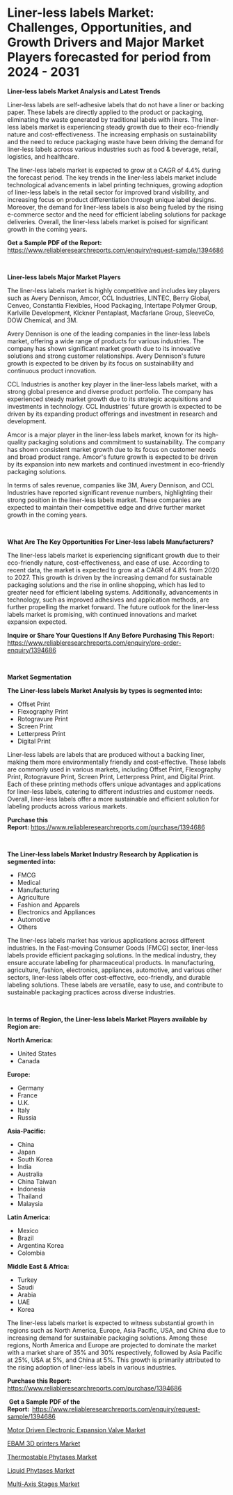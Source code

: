 <p><h1>Liner-less labels Market: Challenges, Opportunities, and Growth Drivers and Major Market Players forecasted for period from 2024 - 2031</h1></p><p><strong>Liner-less labels Market Analysis and Latest Trends</strong></p>
<p><p>Liner-less labels are self-adhesive labels that do not have a liner or backing paper. These labels are directly applied to the product or packaging, eliminating the waste generated by traditional labels with liners. The liner-less labels market is experiencing steady growth due to their eco-friendly nature and cost-effectiveness. The increasing emphasis on sustainability and the need to reduce packaging waste have been driving the demand for liner-less labels across various industries such as food & beverage, retail, logistics, and healthcare.</p><p>The liner-less labels market is expected to grow at a CAGR of 4.4% during the forecast period. The key trends in the liner-less labels market include technological advancements in label printing techniques, growing adoption of liner-less labels in the retail sector for improved brand visibility, and increasing focus on product differentiation through unique label designs. Moreover, the demand for liner-less labels is also being fueled by the rising e-commerce sector and the need for efficient labeling solutions for package deliveries. Overall, the liner-less labels market is poised for significant growth in the coming years.</p></p>
<p><strong>Get a Sample PDF of the Report:&nbsp;</strong> <a href="https://www.reliableresearchreports.com/enquiry/request-sample/1394686">https://www.reliableresearchreports.com/enquiry/request-sample/1394686</a></p>
<p>&nbsp;</p>
<p><strong>Liner-less labels Major Market Players</strong></p>
<p><p>The liner-less labels market is highly competitive and includes key players such as Avery Dennison, Amcor, CCL Industries, LINTEC, Berry Global, Cenveo, Constantia Flexibles, Hood Packaging, Intertape Polymer Group, Karlville Development, Klckner Pentaplast, Macfarlane Group, SleeveCo, DOW Chemical, and 3M.</p><p>Avery Dennison is one of the leading companies in the liner-less labels market, offering a wide range of products for various industries. The company has shown significant market growth due to its innovative solutions and strong customer relationships. Avery Dennison's future growth is expected to be driven by its focus on sustainability and continuous product innovation.</p><p>CCL Industries is another key player in the liner-less labels market, with a strong global presence and diverse product portfolio. The company has experienced steady market growth due to its strategic acquisitions and investments in technology. CCL Industries' future growth is expected to be driven by its expanding product offerings and investment in research and development.</p><p>Amcor is a major player in the liner-less labels market, known for its high-quality packaging solutions and commitment to sustainability. The company has shown consistent market growth due to its focus on customer needs and broad product range. Amcor's future growth is expected to be driven by its expansion into new markets and continued investment in eco-friendly packaging solutions.</p><p>In terms of sales revenue, companies like 3M, Avery Dennison, and CCL Industries have reported significant revenue numbers, highlighting their strong position in the liner-less labels market. These companies are expected to maintain their competitive edge and drive further market growth in the coming years.</p></p>
<p>&nbsp;</p>
<p><strong>What Are The Key Opportunities For Liner-less labels Manufacturers?</strong></p>
<p><p>The liner-less labels market is experiencing significant growth due to their eco-friendly nature, cost-effectiveness, and ease of use. According to recent data, the market is expected to grow at a CAGR of 4.8% from 2020 to 2027. This growth is driven by the increasing demand for sustainable packaging solutions and the rise in online shopping, which has led to greater need for efficient labeling systems. Additionally, advancements in technology, such as improved adhesives and application methods, are further propelling the market forward. The future outlook for the liner-less labels market is promising, with continued innovations and market expansion expected.</p></p>
<p><strong>Inquire or Share Your Questions If Any Before Purchasing This Report:</strong> <a href="https://www.reliableresearchreports.com/enquiry/pre-order-enquiry/1394686">https://www.reliableresearchreports.com/enquiry/pre-order-enquiry/1394686</a></p>
<p>&nbsp;</p>
<p><strong>Market Segmentation</strong></p>
<p><strong>The Liner-less labels Market Analysis by types is segmented into:</strong></p>
<p><ul><li>Offset Print</li><li>Flexography Print</li><li>Rotogravure Print</li><li>Screen Print</li><li>Letterpress Print</li><li>Digital Print</li></ul></p>
<p><p>Liner-less labels are labels that are produced without a backing liner, making them more environmentally friendly and cost-effective. These labels are commonly used in various markets, including Offset Print, Flexography Print, Rotogravure Print, Screen Print, Letterpress Print, and Digital Print. Each of these printing methods offers unique advantages and applications for liner-less labels, catering to different industries and customer needs. Overall, liner-less labels offer a more sustainable and efficient solution for labeling products across various markets.</p></p>
<p><strong>Purchase this Report:&nbsp;</strong><a href="https://www.reliableresearchreports.com/purchase/1394686">https://www.reliableresearchreports.com/purchase/1394686</a></p>
<p>&nbsp;</p>
<p><strong>The Liner-less labels Market Industry Research by Application is segmented into:</strong></p>
<p><ul><li>FMCG</li><li>Medical</li><li>Manufacturing</li><li>Agriculture</li><li>Fashion and Apparels</li><li>Electronics and Appliances</li><li>Automotive</li><li>Others</li></ul></p>
<p><p>The liner-less labels market has various applications across different industries. In the Fast-moving Consumer Goods (FMCG) sector, liner-less labels provide efficient packaging solutions. In the medical industry, they ensure accurate labeling for pharmaceutical products. In manufacturing, agriculture, fashion, electronics, appliances, automotive, and various other sectors, liner-less labels offer cost-effective, eco-friendly, and durable labeling solutions. These labels are versatile, easy to use, and contribute to sustainable packaging practices across diverse industries.</p></p>
<p>&nbsp;</p>
<p><strong>In terms of Region, the Liner-less labels Market Players available by Region are:</strong></p>
<p>
    <p> <strong> North America: </strong>
        <ul>
            <li>United States</li>
            <li>Canada</li>
        </ul>
        </p> 
    <p> <strong> Europe: </strong>
        <ul>
            <li>Germany</li>
            <li>France</li>
            <li>U.K.</li>
            <li>Italy</li>
            <li>Russia</li>
        </ul>
        </p> 
    <p> <strong> Asia-Pacific: </strong>
        <ul>
            <li>China</li>
            <li>Japan</li>
            <li>South Korea</li>
            <li>India</li>
            <li>Australia</li>
            <li>China Taiwan</li>
            <li>Indonesia</li>
            <li>Thailand</li>
            <li>Malaysia</li>
        </ul>
        </p> 
    <p> <strong> Latin America: </strong>
        <ul>
            <li>Mexico</li>
            <li>Brazil</li>
            <li>Argentina Korea</li>
            <li>Colombia</li>
        </ul>
        </p> 
    <p> <strong> Middle East & Africa: </strong>
        <ul>
            <li>Turkey</li>
            <li>Saudi</li>
            <li>Arabia</li>
            <li>UAE</li>
            <li>Korea</li>
        </ul>
    </p>
    </p>
<p><p>The liner-less labels market is expected to witness substantial growth in regions such as North America, Europe, Asia Pacific, USA, and China due to increasing demand for sustainable packaging solutions. Among these regions, North America and Europe are projected to dominate the market with a market share of 35% and 30% respectively, followed by Asia Pacific at 25%, USA at 5%, and China at 5%. This growth is primarily attributed to the rising adoption of liner-less labels in various industries.</p></p>
<p><strong>Purchase this Report: </strong><a href="https://www.reliableresearchreports.com/purchase/1394686">https://www.reliableresearchreports.com/purchase/1394686</a></p>
<p>&nbsp;<strong>Get a Sample PDF of the Report:&nbsp;&nbsp;</strong><a href="https://www.reliableresearchreports.com/enquiry/request-sample/1394686">https://www.reliableresearchreports.com/enquiry/request-sample/1394686</a></p>
<p><strong></strong></p>
<p><p><a href="https://medium.com/p/d60a388ef767/edit">Motor Driven Electronic Expansion Valve Market</a></p><p><a href="https://medium.com/p/56d2e07a4670/edit">EBAM 3D printers Market</a></p><p><a href="https://github.com/JameTravis/Market-Research-Report-List-3/blob/main/thermostable-phytases-market.md">Thermostable Phytases Market</a></p><p><a href="https://github.com/lataunyatinikmelvin59ilbd0dv/Market-Research-Report-List-1/blob/main/liquid-phytases-market.md">Liquid Phytases Market</a></p><p><a href="https://medium.com/p/1853811564cb/edit">Multi-Axis Stages Market</a></p></p>